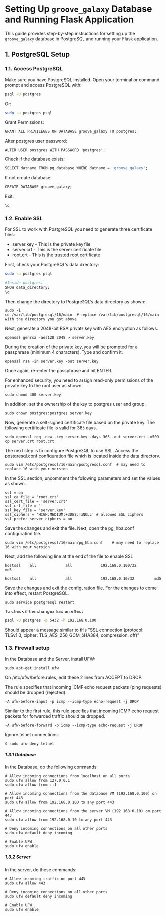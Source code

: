 # Setting Up `groove_galaxy` Database and Running Flask Application

This guide provides step-by-step instructions for setting up the `groove_galaxy` database in PostgreSQL and running your Flask application.

## 1. PostgreSQL Setup

### 1.1. Access PostgreSQL

Make sure you have PostgreSQL installed. Open your terminal or command prompt and access PostgreSQL with:

```bash
psql -U postgres 
```

Or: 
```bash
sudo -u postgres psql
```

Grant Permissions:
``` bash
GRANT ALL PRIVILEGES ON DATABASE groove_galaxy TO postgres;
```

Alter postgres user password:
```
ALTER USER postgres WITH PASSWORD 'postgres';
```

Check if the database exists:
```bash
SELECT datname FROM pg_database WHERE datname = 'groove_galaxy';
```

If not create database:
```bash
CREATE DATABASE groove_galaxy;
```

Exit:
```bash
\q
```

### 1.2. Enable SSL
For SSL to work with PostgreSQL you need to generate three certificate files:

* server.key - This is the private key file
* server.crt - This is the server certificate file
* root.crt - This is the trusted root certificate

First, check your PostgreSQL’s data directory:
```bash
sudo -u postgres psql

#Inside postgres:
SHOW data_directory;
\q
```

Then change the directory to PostgreSQL’s data directory as shown:
```
sudo -i
cd /var/lib/postgresql/16/main  # replace /var/lib/postgresql/16/main with the directory you got above
```

Next, generate a 2048-bit RSA private key with AES encryption as follows.
```
openssl genrsa -aes128 2048 > server.key
```

During the creation of the private key, you will be prompted for a passphrase (minimum 4 characters). Type and confirm it.
```
openssl rsa -in server.key -out server.key
```
Once again, re-enter the passphrase and hit ENTER.


For enhanced security, you need to assign read-only permissions of the private key to the root user as shown.
```
sudo chmod 400 server.key
```

In addition, set the ownership of the key to postgres user and group.
```
sudo chown postgres:postgres server.key
```

Now, generate a self-signed certificate file based on the private key. The following certificate file is valid for 365 days.
```
sudo openssl req -new -key server.key -days 365 -out server.crt -x509
cp server.crt root.crt
```

The next step is to configure PostgreSQL to use SSL. Access the postgresql.conf configuration file which is located inside the data directory.
```
sudo vim /etc/postgresql/16/main/postgresql.conf  # may need to replace 16 with your version
```

In the SSL section, uncomment the following parameters and set the values as shown.
```
ssl = on
ssl_ca_file = 'root.crt'
ssl_cert_file = 'server.crt'
ssl_crl_file = ''
ssl_key_file = 'server.key'
ssl_ciphers = 'HIGH:MEDIUM:+3DES:!aNULL' # allowed SSL ciphers
ssl_prefer_server_ciphers = on
```

Save the changes and exit the file. Next, open the pg_hba.conf configuration file.
```
sudo vim /etc/postgresql/16/main/pg_hba.conf    # may need to replace 16 with your version
```

Next, add the following line at the end of the file to enable SSL
```
hostssl    all             all             192.168.0.100/32         md5

hostssl    all             all             192.168.0.10/32         md5
```

Save the changes and exit the configuration file. For the changes to come into effect, restart PostgreSQL.
```
sudo service postgresql restart     
```

To check if the changes had an effect:
```bash
psql -U postgres -p 5432 -h 192.168.0.100
```
Should appear a message similar to this "SSL connection (protocol: TLSv1.3, cipher: TLS_AES_256_GCM_SHA384, compression: off)"

### 1.3. Firewall setup 

In the Database and the Server, install UFW:
```
sudo apt-get install ufw
```

On /etc/ufw/before.rules, edit these 2 lines from ACCEPT to DROP.

The rule specifies that incoming ICMP echo request packets (ping requests) should be dropped (rejected).
```
-A ufw-before-input -p icmp --icmp-type echo-request -j DROP
```

Similar to the first rule, this rule specifies that incoming ICMP echo request packets for forwarded traffic should be dropped.
```
-A ufw-before-forward -p icmp --icmp-type echo-request -j DROP
```

Ignore telnet connections:
```
$ sudo ufw deny telnet  
```

##### 1.3.1 Database
In the Database, do the following commands:
```
# Allow incoming connections from localhost on all ports
sudo ufw allow from 127.0.0.1
sudo ufw allow from ::1

# Allow incoming connections from the database VM (192.168.0.100) on port 443
sudo ufw allow from 192.168.0.100 to any port 443

# Allow incoming connections from the server VM (192.168.0.10) on port 443
sudo ufw allow from 192.168.0.10 to any port 443

# Deny incoming connections on all other ports
sudo ufw default deny incoming

# Enable UFW
sudo ufw enable
```

##### 1.3.2 Server
In the server, do these commands:
```
# Allow incoming traffic on port 443
sudo ufw allow 443

# Deny incoming connections on all other ports
sudo ufw default deny incoming

# Enable UFW
sudo ufw enable
```
